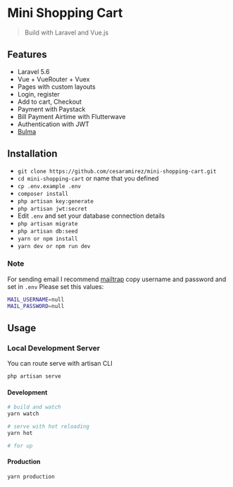 # Mini Shopping Cart

> Build with Laravel and Vue.js

## Features

* Laravel 5.6
* Vue + VueRouter + Vuex
* Pages with custom layouts
* Login, register
* Add to cart, Checkout
* Payment with Paystack
* Bill Payment Airtime with Flutterwave
* Authentication with JWT
* [Bulma](https://bulma.io/)

## Installation

* `git clone https://github.com/cesaramirez/mini-shopping-cart.git`
* `cd mini-shopping-cart` or name that you defined
* `cp .env.example .env`
* `composer install`
* `php artisan key:generate`
* `php artisan jwt:secret`
* Edit `.env` and set your database connection details
* `php artisan migrate`
* `php artisan db:seed`
* `yarn or npm install`
* `yarn dev or npm run dev`

### Note

For sending email I recommend [mailtrap](https://mailtrap.io) copy username and password and set in `.env`
Please set this values:

```bash
MAIL_USERNAME=null
MAIL_PASSWORD=null
```

## Usage

### Local Development Server

You can route serve with artisan CLI

```bash
php artisan serve
```

#### Development

```bash
# build and watch
yarn watch

# serve with hot reloading
yarn hot

# for up
```

#### Production

```bash
yarn production
```
